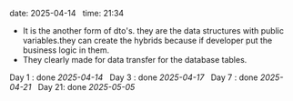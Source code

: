date: 2025-04-14  
time: 21:34  

- It is the another form of dto's. they are the data structures with public variables.they can create the hybrids because if developer put the business logic in them.
- They clearly made for data transfer for the database tables.
  

Day 1 : done *2025-04-14*  
Day 3 : done *2025-04-17*  
Day 7 : done *2025-04-21*  
Day 21: done *2025-05-05*